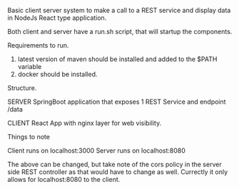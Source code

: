 Basic client server system to make a call to a REST service and display data in NodeJs React type application.

Both client and server have a run.sh script, that will startup the components.

Requirements to run.

1. latest version of maven should be installed and added to the $PATH variable
2. docker should be installed.

Structure.

SERVER
SpringBoot application that exposes 1 REST Service and endpoint /data

CLIENT
React App with nginx layer for web visibility.

Things to note


Client runs on localhost:3000
Server runs on localhost:8080

The above can be changed, but take note of the cors policy in the server side REST controller as that would have to change as well.
Currectly it only allows for localhost:8080 to the client.


